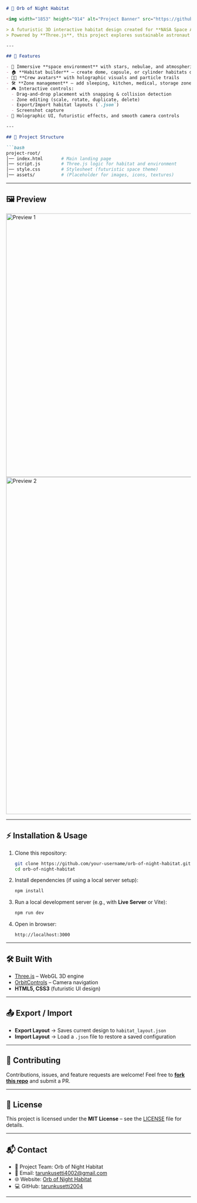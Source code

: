 ````markdown
# 🌌 Orb of Night Habitat

<img width="1853" height="914" alt="Project Banner" src="https://github.com/user-attachments/assets/0e5300b7-e965-45c0-bbac-1bf9ce308859" />

> A futuristic 3D interactive habitat design created for **NASA Space Apps Challenge 2025**.  
> Powered by **Three.js**, this project explores sustainable astronaut living spaces for long-term missions beyond Earth.

---

## 🚀 Features

- 🌠 Immersive **space environment** with stars, nebulae, and atmospheric particles  
- 🏠 **Habitat builder** – create dome, capsule, or cylinder habitats dynamically  
- 🧑‍🚀 **Crew avatars** with holographic visuals and particle trails  
- 🛠 **Zone management** – add sleeping, kitchen, medical, storage zones & more  
- 🎮 Interactive controls:
  - Drag-and-drop placement with snapping & collision detection
  - Zone editing (scale, rotate, duplicate, delete)
  - Export/Import habitat layouts (`.json`)
  - Screenshot capture  
- 🔮 Holographic UI, futuristic effects, and smooth camera controls  

---

## 📂 Project Structure

```bash
project-root/
│── index.html       # Main landing page
│── script.js        # Three.js logic for habitat and environment
│── style.css        # Stylesheet (futuristic space theme)
│── assets/          # (Placeholder for images, icons, textures)
````

---

## 🖼 Preview

<img width="1857" height="719" alt="Preview 1" src="https://github.com/user-attachments/assets/d5930fcb-9abd-4c88-9a10-5a33c5f22391" />

<img width="1647" height="920" alt="Preview 2" src="https://github.com/user-attachments/assets/164abcf7-0b68-4661-9572-a113f5abd1bc" />

---

## ⚡ Installation & Usage

1. Clone this repository:

   ```bash
   git clone https://github.com/your-username/orb-of-night-habitat.git
   cd orb-of-night-habitat
   ```

2. Install dependencies (if using a local server setup):

   ```bash
   npm install
   ```

3. Run a local development server (e.g., with **Live Server** or Vite):

   ```bash
   npm run dev
   ```

4. Open in browser:

   ```
   http://localhost:3000
   ```

---

## 🛠 Built With

* [Three.js](https://threejs.org/) – WebGL 3D engine
* [OrbitControls](https://threejs.org/docs/#examples/en/controls/OrbitControls) – Camera navigation
* **HTML5, CSS3** (futuristic UI design)

---

## 📤 Export / Import

* **Export Layout** → Saves current design to `habitat_layout.json`
* **Import Layout** → Load a `.json` file to restore a saved configuration

---

## 🤝 Contributing

Contributions, issues, and feature requests are welcome!
Feel free to **[fork this repo](https://github.com/your-username/orb-of-night-habitat/fork)** and submit a PR.

---

## 📜 License

This project is licensed under the **MIT License** – see the [LICENSE](LICENSE) file for details.

---

## 📬 Contact

* 🌌 Project Team: Orb of Night Habitat
* 📧 Email: [tarunkusetti4002@gmail.com](mailto:tarunkusetti4002@gmail.com)
* 🌐 Website: [Orb of Night Habitat](https://tarunkusetti2004.github.io/Orb-of-night-habitat/)
* 💻 GitHub: [tarunkusetti2004](https://github.com/tarunkusetti2004)

---
